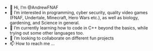 - 👋 Hi, I’m @AndrewFNAF
- 👀 I’m interested in programming, cyber security, quality video games (FNAF, Undertale, Minecraft, Hero Wars etc.), as well as biology, gardening, and Science in general.
- 🌱 I’m currently learning how to code in C++ beyond the basics, while trying out some other languages too.
- 💞️ I’m looking to collaborate on different fun projects
- 📫 How to reach me ...

<!---
AndrewFNAF/AndrewFNAF is a ✨ special ✨ repository because its `README.md` (this file) appears on your GitHub profile.
You can click the Preview link to take a look at your changes.
--->
